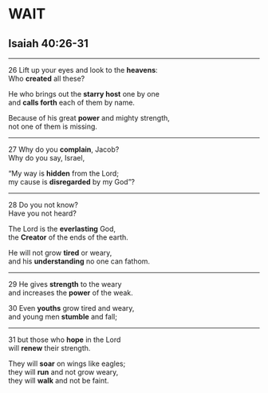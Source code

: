 <!-- .slide: <%= bg("unsplash-Jztmx9yqjBw-stars.jpg") %> -->
# WAIT
## Isaiah 40:26-31

---
26 
Lift up your eyes and look to the **heavens**: <br/>
Who **created** all these?

He who brings out the **starry host** one by one <br/>
and **calls forth** each of them by name.

Because of his great **power** and mighty strength,  <br/>
not one of them is missing. 

---
27 
Why do you **complain**, Jacob? <br/>
Why do you say, Israel,

“My way is **hidden** from the Lord; <br/>
my cause is **disregarded** by my God”? 

---
28 
Do you not know? <br/>
Have you not heard? 

The Lord is the **everlasting** God, <br/>
the **Creator** of the ends of the earth. 

He will not grow **tired** or weary,  <br/>
and his **understanding** no one can fathom. 

---
29 
He gives **strength** to the weary  <br/>
and increases the **power** of the weak.

30 
Even **youths** grow tired and weary, <br/>
and young men **stumble** and fall; 

---
31 
but those who **hope** in the Lord <br/>
will **renew** their strength. 

They will **soar** on wings like eagles;  <br/>
they will **run** and not grow weary, <br/>
they will **walk** and not be faint. 
